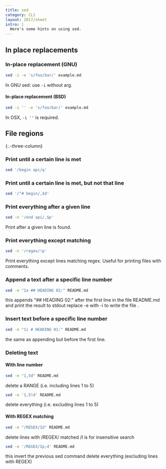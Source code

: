 ```yaml
---
title: sed
category: CLI
layout: 2017/sheet
intro: |
  Here's some hints on using sed.
---
```


## In place replacements

### In-place replacement (GNU)

```bash
sed -i -e 's/foo/bar/' example.md
```

In GNU sed: use `-i` without arg.

#### In-place replacement (BSD)

```bash
sed -i '' -e 's/foo/bar/' example.md
```

In OSX, `-i ''` is required.

## File regions

{:.-three-column}

### Print until a certain line is met

```bash
sed '/begin api/q'
```

### Print until a certain line is met, but not that line

```bash
sed '/^# begin/,$d'
```

### Print everything after a given line

```bash
sed -n '/end api/,$p'
```

Print after a given line is found.

### Print everything except matching

```bash
sed -n '/regex/!p'
```

Print everything except lines matching regex. Useful for printing files with comments.

### Append a text after a specific line number

```bash
sed -e "1a ## HEADING 02:" README.md
```

this appends "## HEADING 02:" after the first line in the file README.md
and print the result to stdout replace -e with -i to write the file .

### Insert text before a specific line number

```bash
sed -e "1i # HEADING 01:" README.md
```

the same as appending but before the first line.

### Deleting text

#### With line number

```bash
sed -e "1,5d" README.md
```

delete a RANGE (i.e. including lines 1 to 5)

```bash
sed -e '1,5!d' README.md
```

delete everything (i.e. excluding lines 1 to 5)

#### With REGEX matching

```bash
sed -e "/REGEX/Id" README.md
```

delete lines with /REGEX/ matched
/I is for insensitive search

```bash
sed -e '/REGEX/Ip;d' README.md
```

this invert the previous sed command
delete everything (excluding lines with REGEX)
